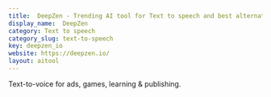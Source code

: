 ```yaml
---
title:  DeepZen - Trending AI tool for Text to speech and best alternatives
display_name:  DeepZen
category: Text to speech
category_slug: text-to-speech
key: deepzen_io
website: https://deepzen.io/
layout: aitool
---
```


Text-to-voice for ads, games, learning & publishing.
